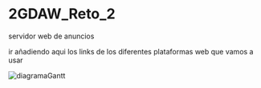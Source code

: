 # 2GDAW_Reto_2
servidor web de anuncios

ir añadiendo aqui los links de los diferentes plataformas web que vamos a usar

![diagramaGantt](https://user-images.githubusercontent.com/73467706/140913481-a5872244-c7b9-4cc9-a02d-1ff5902db03a.png)
